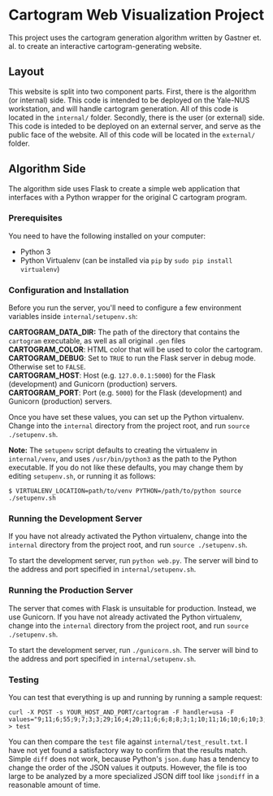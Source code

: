 # Cartogram Web Visualization Project

This project uses the cartogram generation algorithm written by Gastner et. al. to create an interactive cartogram-generating website.

## Layout

This website is split into two component parts. First, there is the algorithm (or internal) side. This code is intended to be deployed on the Yale-NUS workstation, and will handle cartogram generation. All of this code is located in the `internal/` folder. Secondly, there is the user (or external) side. This code is inteded to be deployed on an external server, and serve as the public face of the website. All of this code will be located in the `external/` folder.

## Algorithm Side

The algorithm side uses Flask to create a simple web application that interfaces with a Python wrapper for the original C cartogram program.

### Prerequisites

You need to have the following installed on your computer:

* Python 3
* Python Virtualenv (can be installed via `pip` by `sudo pip install virtualenv`)

### Configuration and Installation

Before you run the server, you'll need to configure a few environment variables inside `internal/setupenv.sh`:

**CARTOGRAM\_DATA\_DIR:** The path of the directory that contains the `cartogram` executable, as well as all original `.gen` files<br/>
**CARTOGRAM_COLOR**: HTML color that will be used to color the cartogram.<br/>
**CARTOGRAM_DEBUG**: Set to `TRUE` to run the Flask server in debug mode. Otherwise set to `FALSE`.<br/>
**CARTOGRAM_HOST**: Host (e.g. `127.0.0.1:5000`) for the Flask (development) and Gunicorn (production) servers.<br/>
**CARTOGRAM_PORT**: Port (e.g. `5000`) for the Flask (development) and Gunicorn (production) servers.

Once you have set these values, you can set up the Python virtualenv. Change into the `internal` directory from the project root, and run `source ./setupenv.sh`.

**Note:** The `setupenv` script defaults to creating the virtualenv in `internal/venv`, and uses `/usr/bin/python3` as the path to the Python executable. If you do not like these defaults, you may change them by editing `setupenv.sh`, or running it as follows:

    $ VIRTUALENV_LOCATION=path/to/venv PYTHON=/path/to/python source ./setupenv.sh

### Running the Development Server

If you have not already activated the Python virtualenv, change into the `internal` directory from the project root, and run `source ./setupenv.sh`.

To start the development server, run `python web.py`. The server will bind to the address and port specified in `internal/setupenv.sh`.

### Running the Production Server

The server that comes with Flask is unsuitable for production. Instead, we use Gunicorn. If you have not already activated the Python virtualenv, change into the `internal` directory from the project root, and run `source ./setupenv.sh`.

To start the development server, run `./gunicorn.sh`. The server will bind to the address and port specified in `internal/setupenv.sh`.

### Testing

You can test that everything is up and running by running a sample request:

    curl -X POST -s YOUR_HOST_AND_PORT/cartogram -F handler=usa -F values="9;11;6;55;9;7;3;3;29;16;4;20;11;6;6;8;8;3;1;10;11;16;10;6;10;3;5;6;4;14;5;29;15;3;18;7;7;20;4;9;3;11;38;6;3;13;12;5;10;3" > test

You can then compare the `test` file against `internal/test_result.txt`. I have not yet found a satisfactory way to confirm that the results match. Simple `diff` does not work, because Python's `json.dump` has a tendency to change the order of the JSON values it outputs. However, the file is too large to be analyzed by a more specialized JSON diff tool like `jsondiff` in a reasonable amount of time.



